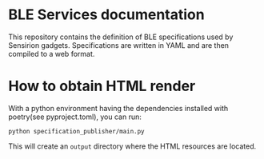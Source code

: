 BLE Services documentation
==========================

This repository contains the definition of BLE specifications used by Sensirion gadgets. Specifications are written in YAML and are then compiled to a web format.

# How to obtain HTML render
With a python environment having the dependencies installed with poetry(see pyproject.toml), you can run:
```
python specification_publisher/main.py
```
This will create an `output` directory where the HTML resources are located.